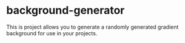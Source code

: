 # background-generator
This is project allows you to generate a randomly generated gradient background for use in your projects.